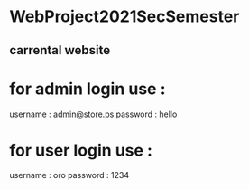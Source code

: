# WebProject2021SecSemester

## carrental website

# for admin login use :
username : admin@store.ps
password : hello

# for user login use :
username : oro
password : 1234
